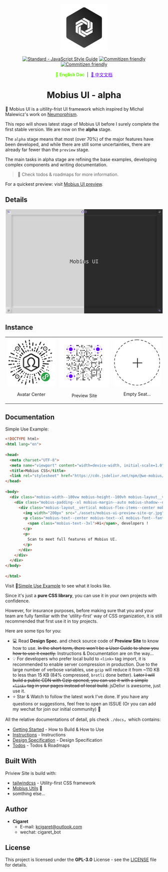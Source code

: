<p align="center">
  <a href="#" target="_blank" rel="noopener noreferrer">
    <img width="150" src="./public/assets/thoughts-daily.jpg" alt="Thoughts Daily Logo"/>
  </a>
</p>

<p align="center">
  <a href="https://standardjs.com"><img src="https://img.shields.io/badge/code_style-standard-brightgreen.svg" alt="Standard - JavaScript Style Guide"></a>
  <a href="http://commitizen.github.io/cz-cli/"><img src="https://img.shields.io/badge/commitizen-friendly-brightgreen.svg" alt="Commitizen friendly"></a>
  <a href="https://www.jsdelivr.com/package/gh/we-mobius/mobius-ui"><img src="https://data.jsdelivr.com/v1/package/gh/we-mobius/mobius-ui/badge" alt="Commitizen friendly"></a>
</p>

<p align="center">
  <span style="font-weight: bold; color: hsla(96, 100%, 50%, 100%);">📜 English Doc</span>
  &nbsp;|&nbsp;
  <a href="./docs/readme_zh.md" style="color: hsla(264, 100%, 50%, 100%);">📜 中文文档</a>
</p>

<h1 align="center">Mobius UI - alpha</h1>

🎨 Mobius UI is a uitility-frist UI framework which inspired by Michal Malewicz's work on [Neumorphism](https://uxdesign.cc/neumorphism-in-user-interfaces-b47cef3bf3a6).

This repo will shows latest stage of Mobius UI before I surely complete the first stable version. We are now on the **alpha** stage.

The `alpha` stage means that most (over 70%) of the major features have been developed, and while there are still some uncertainties, there are already far fewer than the `preview` stage.

The main tasks in alpha stage are refining the base examples, developing complex components and writing documentation.

> 💬 Check todos & roadmaps for more information.

For a quickest preview: visit [Mobius UI preview](https://mobius-ui.21yunbox.com/).

## Details

![Mobius UI Preview Release 20200406](./public/assets/mobiusui-preview-hybrid-20200406.png)

## Instance

<table>
  <tbody>
    <tr>
      <td align="center" valign="middle">
        <a href="#Instance" target="_blank">
          <img width='1000px' src="./public/assets/thoughts-avatar-minaqr-258-circle-8cm.jpg"/>
        </a>
        <p style="width: 100%; text-align: center;">Avatar Center</p>
      </td>
      <td align="center" valign="middle">
        <a href="#Instance" target="_blank">
          <img width="1000px" src="./public/assets/mobius-ui-preview-site-qr.jpg"/>
        </a>
        <p style="width: 100%; text-align: center;">Preview Site</p>
      </td>
      <td align="center" valign="middle">
        <a href="#Instance" target="_blank">
          <img width="1000px" src="./public/assets/empty-seat.png"/>
        </a>
        <p style="width: 100%; text-align: center;">Empty Seat...</p>
      </td>
    </tr>
  </tbody>
</table>

## Documentation

Simple Use Example:

```html
<!DOCTYPE html>
<html lang="en">

<head>
  <meta charset="UTF-8">
  <meta name="viewport" content="width=device-width, initial-scale=1.0">
  <title>Mobius CSS</title>
  <link rel="stylesheet" href="https://cdn.jsdelivr.net/npm/@we-mobius/mobius-ui@0.1.0/release/styles/mobius.css">
</head>

<body>
  <div class="mobius-width--100vw mobius-height--100vh mobius-layout__vertical">
    <div class="mobius-padding--xl mobius-margin--auto mobius-shadow--normal mobius-rounded--base">
      <div class="mobius-layout__vertical mobius-flex-items--center mobius-select--none">
        <img width="200px" src="./assets/mobius-ui-preview-site-qr.jpg" alt="Scan to preview full feature of Mobius UI">
        <p class="mobius-text--center mobius-text--xl mobius-font--fantasy">
          <span class="mobius-text--3xl">Hi</span>, developers !
        </p>
        <p>
          Scan to meet full features of Mobius UI.
        </p>
      </div>
    </div>
  </div>
</body>

</html>
```

Visit 🔗[Simple Use Example](https://mobius-ui-example.21yunbox.com/example.html) to see what it looks like.

Since it's just a **pure CSS library**, you can use it in your own projects with confidence.

However, for insurance purposes, before making sure that you and your team are fully familiar with the 'utility-first' way of CSS organization, it is still recommended that first use it in toy projects.

Here are some tips for you:

- 💻 Read **Design Spec.** and check source code of **Preview Site** to know how to use. ~~In the short term, there won't be a User Guide to show you how to use it exactly.~~ Instructions & Documentation are on the way...
- 💡 For developers who prefer local build to `<link>` tag import, it is recommended to enable server compression in production. Due to the large number of verbose variables, use `gzip` will reduce it from ~110 KB to less than 15 KB (84% compressed, `brotli` done better). ~~Later I will build a public CDN with Gzip opened, you can use it with a simple `<link>` tag in your pages instead of local build.~~ jsDelivr is awesome, just use it.
- ⭐ Star & Watch to follow the latest work I've done. If you have any questions or suggestions, feel free to open an ISSUE (Or you can add my wechat for join our initial community) 🤗

All the relative documentations of detail, pls check `./docs`，which contains:

- [Getting Started](./docs/getting_started.md) - How to Build & How to Use
- [Instructions](./docs/instructions.md) - Instructions
- [Design Specification](./docs/design_specification.md) - Design Specification
- [Todos](./docs/todos.md) - Todos & Roadmaps

## Built With

Priview Site is build with:

- [tailwindcss](https://github.com/tailwindcss/tailwindcss) - Utility-first CSS framework
- [Mobius Utils](https://github.com/we-mobius/mobius-utils) 🤞
- somthing else...

## Author

- **Cigaret**
  - E-mail: kcigaret@outlook.com
  - wechat: cigaret_bot

## License

This project is licensed under the **GPL-3.0** License - see the [LICENSE](LICENSE) file for details.
